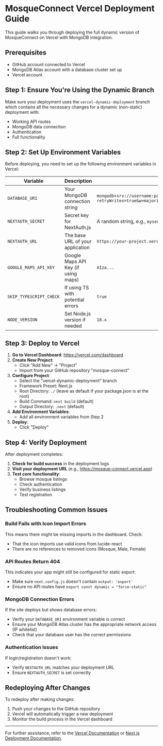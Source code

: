 # MosqueConnect Vercel Deployment Guide

This guide walks you through deploying the full dynamic version of MosqueConnect on Vercel with MongoDB integration.

## Prerequisites

- GitHub account connected to Vercel
- MongoDB Atlas account with a database cluster set up
- Vercel account

## Step 1: Ensure You're Using the Dynamic Branch

Make sure your deployment uses the `vercel-dynamic-deployment` branch which contains all the necessary changes for a dynamic (non-static) deployment with:

- Working API routes
- MongoDB data connection
- Authentication
- Full functionality

## Step 2: Set Up Environment Variables

Before deploying, you need to set up the following environment variables in Vercel:

| Variable | Description | Example |
|----------|-------------|---------|
| `DATABASE_URI` | Your MongoDB connection string | `mongodb+srv://username:password@cluster.mongodb.net/mosqueconnect?retryWrites=true&w=majority` |
| `NEXTAUTH_SECRET` | Secret key for NextAuth.js | A random string, e.g., `mysecretkey123` |
| `NEXTAUTH_URL` | The base URL of your application | `https://your-project.vercel.app` |
| `GOOGLE_MAPS_API_KEY` | Google Maps API Key (if using maps) | `AIza...` |
| `SKIP_TYPESCRIPT_CHECK` | If using TS with potential errors | `true` |
| `NODE_VERSION` | Set Node.js version if needed | `18.x` |

## Step 3: Deploy to Vercel

1. **Go to Vercel Dashboard**: https://vercel.com/dashboard
2. **Create New Project**:
   - Click "Add New" → "Project"
   - Import from your GitHub repository "mosque-connect"
3. **Configure Project**:
   - Select the "vercel-dynamic-deployment" branch
   - Framework Preset: Next.js
   - Root Directory: `./` (leave as default if your package.json is at the root)
   - Build Command: `next build` (default)
   - Output Directory: `.next` (default)
4. **Add Environment Variables**:
   - Add all environment variables from Step 2
5. **Deploy**:
   - Click "Deploy"

## Step 4: Verify Deployment

After deployment completes:

1. **Check for build success** in the deployment logs
2. **Visit your deployment URL** (e.g., https://mosque-connect.vercel.app)
3. **Test core functionality**:
   - Browse mosque listings
   - Check authentication
   - Verify business listings
   - Test registration

## Troubleshooting Common Issues

### Build Fails with Icon Import Errors

This means there might be missing imports in the dashboard. Check:
- That the icon imports use valid icons from lucide-react
- There are no references to removed icons (Mosque, Male, Female)

### API Routes Return 404

This indicates your app might still be configured for static export:
- Make sure `next.config.js` doesn't contain `output: 'export'`
- Ensure no API routes have `export const dynamic = "force-static"`

### MongoDB Connection Errors

If the site deploys but shows database errors:
- Verify your `DATABASE_URI` environment variable is correct
- Ensure your MongoDB Atlas cluster has the appropriate network access (IP whitelist)
- Check that your database user has the correct permissions

### Authentication Issues

If login/registration doesn't work:
- Verify `NEXTAUTH_URL` matches your deployment URL
- Ensure `NEXTAUTH_SECRET` is set correctly

## Redeploying After Changes

To redeploy after making changes:

1. Push your changes to the GitHub repository
2. Vercel will automatically trigger a new deployment
3. Monitor the build process in the Vercel dashboard

---

For further assistance, refer to the [Vercel Documentation](https://vercel.com/docs) or [Next.js Deployment Documentation](https://nextjs.org/docs/deployment).
